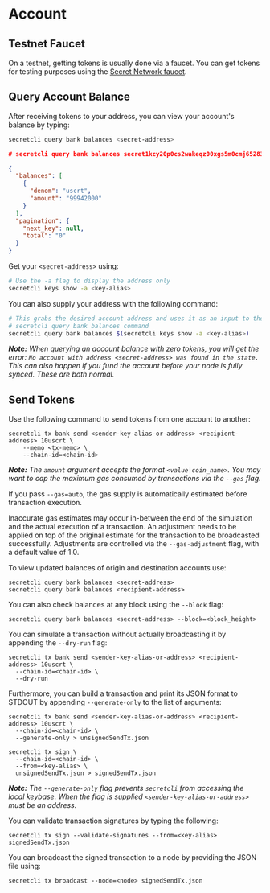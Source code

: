 # Account

## Testnet Faucet <a href="#get-tokens" id="get-tokens"></a>

On a testnet, getting tokens is usually done via a faucet. You can get tokens for testing purposes using the [Secret Network faucet](https://faucet.secrettestnet.io/).

## Query Account Balance <a href="#query-account-balance" id="query-account-balance"></a>

After receiving tokens to your address, you can view your account's balance by typing:

```bash
secretcli query bank balances <secret-address>
```

```json
# secretcli query bank balances secret1kcy20p0cs2wakeqz00xgs5m0cmj65283xqmvfs | jq

{
  "balances": [
    {
      "denom": "uscrt",
      "amount": "99942000"
    }
  ],
  "pagination": {
    "next_key": null,
    "total": "0"
  }
}
```

Get your `<secret-address>` using:

```bash
# Use the -a flag to display the address only
secretcli keys show -a <key-alias>
```

You can also supply your address with the following command:

```bash
# This grabs the desired account address and uses it as an input to the 
# secretcli query bank balances command
secretcli query bank balances $(secretcli keys show -a <key-alias>)
```

_**Note:** When querying an account balance with zero tokens, you will get the error: `No account with address <secret-address> was found in the state.` This can also happen if you fund the account before your node is fully synced. These are both normal._

## Send Tokens <a href="#send-tokens" id="send-tokens"></a>

Use the following command to send tokens from one account to another:

```
secretcli tx bank send <sender-key-alias-or-address> <recipient-address> 10uscrt \
	--memo <tx-memo> \
	--chain-id=<chain-id>
```

_**Note:** The `amount` argument accepts the format `<value|coin_name>`. You may want to cap the maximum gas consumed by transactions via the `--gas` flag._

If you pass `--gas=auto`, the gas supply is automatically estimated before transaction execution.

Inaccurate gas estimates may occur in-between the end of the simulation and the actual execution of a transaction. An adjustment needs to be applied on top of the original estimate for the transaction to be broadcasted successfully. Adjustments are controlled via the `--gas-adjustment` flag, with a default value of 1.0.

To view updated balances of origin and destination accounts use:

```
secretcli query bank balances <secret-address>
secretcli query bank balances <recipient-address>
```

You can also check balances at any block using the `--block` flag:

```
secretcli query bank balances <secret-address> --block=<block_height>
```

You can simulate a transaction without actually broadcasting it by appending the `--dry-run` flag:

```
secretcli tx bank send <sender-key-alias-or-address> <recipient-address> 10uscrt \
  --chain-id=<chain-id> \
  --dry-run
```

Furthermore, you can build a transaction and print its JSON format to STDOUT by appending `--generate-only` to the list of arguments:

```
secretcli tx bank send <sender-key-alias-or-address> <recipient-address> 10uscrt \
  --chain-id=<chain-id> \
  --generate-only > unsignedSendTx.json
```

```
secretcli tx sign \
  --chain-id=<chain-id> \
  --from=<key-alias> \
  unsignedSendTx.json > signedSendTx.json
```

_**Note:** The `--generate-only` flag prevents `secretcli` from accessing the local keybase. When the flag is supplied `<sender-key-alias-or-address>` must be an address._

You can validate transaction signatures by typing the following:

```
secretcli tx sign --validate-signatures --from=<key-alias> signedSendTx.json
```

You can broadcast the signed transaction to a node by providing the JSON file using:

```
secretcli tx broadcast --node=<node> signedSendTx.json
```
